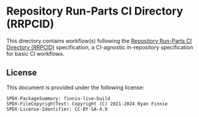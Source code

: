 # Repository Run-Parts CI Directory (RRPCID)

This directory contains workflow(s) following the [Repository Run-Parts CI
Directory
(RRPCID)](https://www.finnie.org/2021/05/17/the-repository-runparts-ci-directory-rrpcid-specification/)
specification, a CI-agnostic in-repository specification for basic CI workflows.

## License

This document is provided under the following license:

    SPDX-PackageSummary: finnix-live-build
    SPDX-FileCopyrightText: Copyright (C) 2021-2024 Ryan Finnie
    SPDX-License-Identifier: CC-BY-SA-4.0
